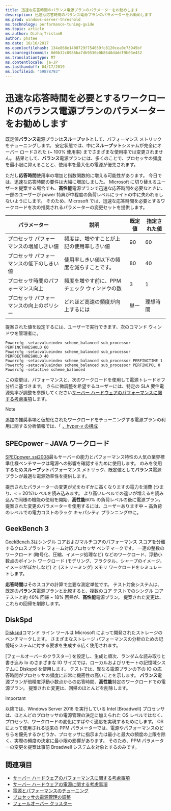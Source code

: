 ```yaml
---
title: 迅速な応答時間のバランス電源プランのパラメーターをお勧めします
description: 迅速な応答時間のバランス電源プランのパラメーターをお勧めします
ms.prod: windows-server-threshold
ms.technology: performance-tuning-guide
ms.topic: article
ms.author: Qizha;TristanB
author: phstee
ms.date: 10/16/2017
ms.openlocfilehash: 134e868e1400729f754039fc8120cea0c73945bf
ms.sourcegitcommit: 0d0b32c8986ba7db9536e0b8648d4ddf9b03e452
ms.translationtype: MT
ms.contentlocale: ja-JP
ms.lasthandoff: 04/17/2019
ms.locfileid: "59878793"
---
```

# <a name="recommended-balanced-power-plan-parameters-for-workloads-requiring-quick-response-times"></a>迅速な応答時間を必要とするワークロードのバランス電源プランのパラメーターをお勧めします

既定値**バランス**電源プランは**スループット**として、パフォーマンス メトリックをチューニングします。 安定状態では、中に**スループット**システムが完全にオーバー ロードされた (~ 100% 使用率) までさまざまな使用率では変更されません。  結果として、**バランス**電源プランには、多くのことで、プロセッサの頻度を最小限に抑えることと、使用率を最大化の電源が優先されます。

ただし**応答時間**使用率の増加と指数関数的に増える可能性があります。 今日では、迅速な応答時間の要件は大幅に増加しました。 Microsoft に切り替えるユーザーを提案する場合でも、**高性能**電源プランで迅速な応答時間を必要なときに、一部のユーザーが power 特典が中程度の負荷レベルにライトの中に失われるしないようにします。 そのため、Microsoft では、迅速な応答時間を必要とするワークロードを次の推奨されるパラメーターの変更セットを提供します。


| パラメーター | 説明 | 既定値 | 指定された値 |
|------------------------|--------------------------------------------------------------------------------------------------------------------------------------------------------|----------------------------------------------------------------------------------|-----------------------------------------------------------------------------------------------------------------------------------------------------------|
| プロセッサ パフォーマンスの増加しきい値 | 頻度は、増やすことが上記の使用率しきい値 | 90 | 60 |
| プロセッサ パフォーマンスの低下のしきい値 | 使用率しきい値以下の頻度を減らすことです。 | 80 | 40 |
| プロセッサ時間のパフォーマンス向上 | 頻度を増やす前に、PPM チェック ウィンドウの数 | 3 | 1 |
| プロセッサ パフォーマンスの向上のポリシー | どれほど高速の頻度が向上するには | 単一 | 理想時間 |

提案された値を設定するには、ユーザーで実行できます、次のコマンド ウィンドウを管理者に。

``` syntax
Powercfg -setacvalueindex scheme_balanced sub_processor PERFINCTHRESHOLD 60
Powercfg -setacvalueindex scheme_balanced sub_processor PERFDECTHRESHOLD 40
Powercfg -setacvalueindex scheme_balanced sub_processor PERFINCTIME 1
Powercfg -setacvalueindex scheme_balanced sub_processor PERFINCPOL 0
Powercfg -setactive scheme_balanced
```

この変更は、パフォーマンスと、次のワークロードを使用して電源トレードオフ分析に基づきます。 さらに微調整を希望するユーザーには、特定の SLA 要件電源効率が調整を参照してください[サーバー ハードウェアのパフォーマンスに関する考慮事項](../power.md)します。

>[!Note]
> 追加の推奨事項と仮想化されたワークロードをチューニングする電源プランの利用に関する分析情報では、「 [、hyper-v の構成](../../role/hyper-v-server/configuration.md)

## <a name="specpower--java-workload"></a>SPECpower – JAVA ワークロード

[SPECpower\_ssj2008](http://spec.org/power_ssj2008/)最もサーバーの能力とパフォーマンス特性の人気の業界標準仕様ベンチマークは電源への影響を確認するために使用します。 のみを使用するため**スループット**パフォーマンス メトリック、既定値として**バランス**電源プランが最適な電源効率性を提供します。

提示されたパラメーターの変更が光をわずかに高くなりますの電力を消費 (つまり、< = 20%)レベルを読み込みます。 より高いレベルでの違いが増えるを読み込んで同様の機能の使用を開始、**高性能**60% の負荷レベルの後に電源プラン。 提案された変更のパラメーターを使用するには、ユーザーあります中 ~ 高負荷のレベルでの電力コストのラック キャパシティ プランニング中に。

## <a name="geekbench-3"></a>GeekBench 3

[GeekBench 3](http://www.geekbench.com/geekbench3/)はシングル コアおよびマルチコアのパフォーマンス スコアを分離するクロスプラット フォーム対応プロセッサ ベンチマークです。 一連の整数のワークロード (暗号化、圧縮、イメージ処理など) などのワークロード、浮動小数点のポイント ワークロード (モデリング、フラクタル、シャープのイメージ、イメージがぼかしなど) と (ストリーミング) メモリ ワークロードをシミュレートします。

**応答時間**はそのスコアの計算で主要な測定単位です。 テスト対象システムは、既定の**バランス**電源プランと比較すると、複数のコア テストでのシングル コア テストと約 40% 回帰 ~ 18% 回帰が、**高性能**電源プラン。 提案された変更は、これらの回帰を削除します。

## <a name="diskspd"></a>DiskSpd

[Diskspd](https://en.wikipedia.org/wiki/Diskspd)コマンド ライン ツールは Microsoft によって開発されたストレージのベンチマークします。 さまざまなストレージ パフォーマンスの分析のための記憶域システムに対する要求を生成する広く使用されます。

[フェールオーバーのクラスター] を設定し、生成と順次、ランダムな読み取りと書き込み Io のさまざまな IO サイズでは、ローカルおよびリモートの記憶域システムに Diskspd を使用します。 テストでは、異なる電源プランの下の IO の応答時間がプロセッサの頻度に非常に機密性の高いことを示します。 **バランス**電源プランが倍精度浮動小数点からの応答時間、**高性能**特定のワークロードでの電源プラン。 提案された変更は、回帰のほとんどを削除します。

>[!Important]
>以降では、Windows Server 2016 を実行している Intel [Broadwell] プロセッサは、ほとんどのプロセッサの電源管理の決定に加えられた OS レベルではなく、プロセッサ、ワークロードの変化にすばやく適応を実現するためにします。 OS によって使用される従来の PPM パラメーターでは、電源やパフォーマンスのどちらを優先するかどうか、プロセッサに指示または最小と最大の頻度の上限を除く、実際の頻度の決定に最小限の影響があります。 そのため、PPM パラメーターの変更を提案は事前 Broadwell システムを対象とするのみです。

## <a name="see-also"></a>関連項目
- [サーバー ハードウェアのパフォーマンスに関する考慮事項](../index.md)
- [サーバー ハードウェアの電源に関する考慮事項](../power.md)
- [電源とパフォーマンスのチューニング](power-performance-tuning.md)
- [プロセッサの電源管理の調整](processor-power-management-tuning.md)
- [フェールオーバー クラスター](https://technet.microsoft.com/library/cc725923.aspx)
